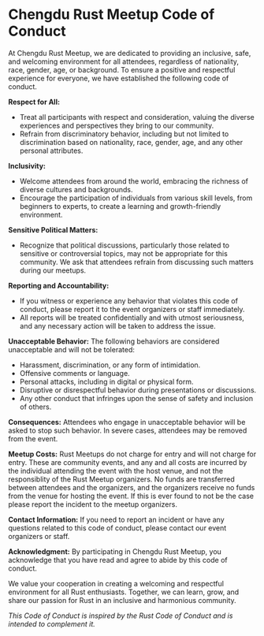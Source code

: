 # Chengdu Rust Meetup Code of Conduct

At Chengdu Rust Meetup, we are dedicated to providing an inclusive, safe, and welcoming environment for all attendees, regardless of nationality, race, gender, age, or background. To ensure a positive and respectful experience for everyone, we have established the following code of conduct.

**Respect for All:**
- Treat all participants with respect and consideration, valuing the diverse experiences and perspectives they bring to our community.
- Refrain from discriminatory behavior, including but not limited to discrimination based on nationality, race, gender, age, and any other personal attributes.

**Inclusivity:**
- Welcome attendees from around the world, embracing the richness of diverse cultures and backgrounds.
- Encourage the participation of individuals from various skill levels, from beginners to experts, to create a learning and growth-friendly environment.

**Sensitive Political Matters:**
- Recognize that political discussions, particularly those related to sensitive or controversial topics, may not be appropriate for this community. We ask that attendees refrain from discussing such matters during our meetups.

**Reporting and Accountability:**
- If you witness or experience any behavior that violates this code of conduct, please report it to the event organizers or staff immediately.
- All reports will be treated confidentially and with utmost seriousness, and any necessary action will be taken to address the issue.

**Unacceptable Behavior:**
The following behaviors are considered unacceptable and will not be tolerated:
- Harassment, discrimination, or any form of intimidation.
- Offensive comments or language.
- Personal attacks, including in digital or physical form.
- Disruptive or disrespectful behavior during presentations or discussions.
- Any other conduct that infringes upon the sense of safety and inclusion of others.

**Consequences:**
Attendees who engage in unacceptable behavior will be asked to stop such behavior. In severe cases, attendees may be removed from the event.

**Meetup Costs:**
Rust Meetups do not charge for entry and will not charge for entry. These are community events, and any and all costs are incurred by the individual attending the event with the host venue, and not the responsiblity of the Rust Meetup organizers. No funds are transferred between attendees and the organizers, and the organizers receive no funds from the venue for hosting the event. If this is ever found to not be the case please report the incident to the meetup organizers.

**Contact Information:**
If you need to report an incident or have any questions related to this code of conduct, please contact our event organizers or staff.

**Acknowledgment:**
By participating in Chengdu Rust Meetup, you acknowledge that you have read and agree to abide by this code of conduct.

We value your cooperation in creating a welcoming and respectful environment for all Rust enthusiasts. Together, we can learn, grow, and share our passion for Rust in an inclusive and harmonious community.

*This Code of Conduct is inspired by the Rust Code of Conduct and is intended to complement it.*
